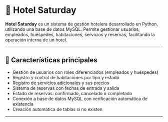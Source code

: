 # 🏨 Hotel Saturday

**Hotel Saturday** es un sistema de gestión hotelera desarrollado en Python, utilizando una base de datos MySQL. Permite gestionar usuarios, empleados, huéspedes, habitaciones, servicios y reservas, facilitando la operación interna de un hotel.

---

## 🚀 Características principales

- Gestión de usuarios con roles diferenciados (empleados y huéspedes)
- Registro y control de habitaciones por tipo y estado
- Registro de servicios adicionales y sus precios
- Sistema de reservas con fechas de entrada y salida
- Estado de reservas: confirmado, cancelado o completado
- Conexión a base de datos MySQL con verificación automática de existencia
- Creación automática de tablas si no existen

---


